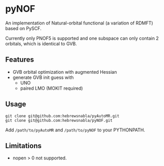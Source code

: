 # pyNOF

An implementation of Natural-orbital functional (a variation of RDMFT) based on PySCF. 

Currently only PNOF5 is supported and one subspace can only contain 2 orbitals, which is identical to GVB.

## Features
* GVB orbital optimization with augmented Hessian
* generate GVB init guess with 
  - UNO
  - paired LMO (MOKIT required)

## Usage
```
git clone git@github.com:hebrewsnabla/pyAutoMR.git
git clone git@github.com:hebrewsnabla/pyNOF.git
```
Add `/path/to/pyAutoMR` and `/path/to/pyNOF` to your PYTHONPATH. 

## Limitations
* nopen > 0 not supported.
